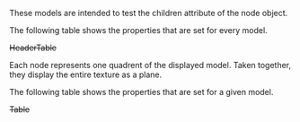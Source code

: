 These models are intended to test the children attribute of the node object.  

The following table shows the properties that are set for every model.  

~~HeaderTable~~

Each node represents one quadrent of the displayed model. Taken together, they display the entire texture as a plane.  

The following table shows the properties that are set for a given model.  

~~Table~~ 
